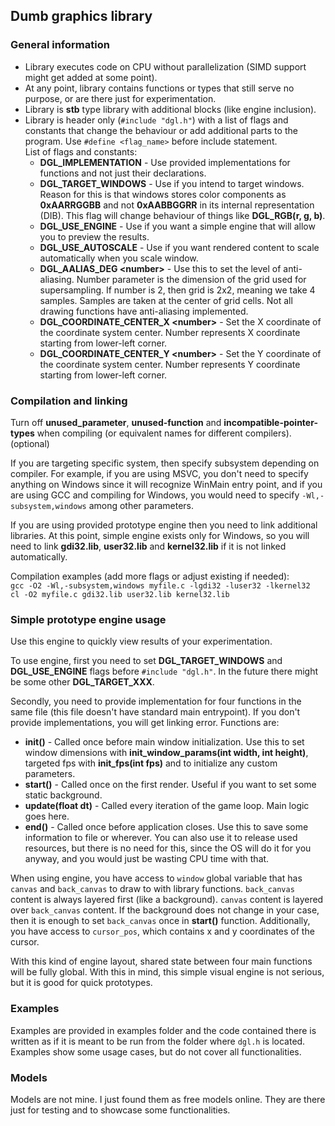 ## Dumb graphics library
### General information
* Library executes code on CPU without parallelization (SIMD support might get added at some point).
* At any point, library contains functions or types that still serve no purpose, or are there just for experimentation.
* Library is __stb__ type library with additional blocks (like engine inclusion).
* Library is header only (```#include "dgl.h"```) with a list of flags and constants that change the behaviour or add additional parts to the program. Use ```#define <flag_name>``` before include statement.\
List of flags and constants:
  * **DGL_IMPLEMENTATION** - Use provided implementations for functions and not just their declarations.
  * **DGL_TARGET_WINDOWS** - Use if you intend to target windows. Reason for this is that windows stores color components as **0xAARRGGBB** and not **0xAABBGGRR** in its internal representation (DIB). This flag will change behaviour of things like **DGL_RGB(r, g, b)**.
  * **DGL_USE_ENGINE** - Use if you want a simple engine that will allow you to preview the results.
  * **DGL_USE_AUTOSCALE** - Use if you want rendered content to scale automatically when you scale window.
  * **DGL_AALIAS_DEG \<number>** - Use this to set the level of anti-aliasing. Number parameter is the dimension of the grid used for supersampling. If number is 2, then grid is 2x2, meaning we take 4 samples. Samples are taken at the center of grid cells. Not all drawing functions have anti-aliasing implemented.
  * **DGL_COORDINATE_CENTER_X \<number>** - Set the X coordinate of the coordinate system center. Number represents X coordinate starting from lower-left corner.
  * **DGL_COORDINATE_CENTER_Y \<number>** - Set the Y coordinate of the coordinate system center. Number represents Y coordinate starting from lower-left corner.

### Compilation and linking

Turn off **unused_parameter**, **unused-function** and **incompatible-pointer-types** when compiling (or equivalent names for different compilers). (optional)

If you are targeting specific system, then specify subsystem depending on compiler. For example, if you are using MSVC, you don't need to specify anything on Windows since it will recognize WinMain entry point, and if you are using GCC and compiling for Windows, you would need to specify ```-Wl,-subsystem,windows``` among other parameters.

If you are using provided prototype engine then you need to link additional libraries. At this point, simple engine exists only for Windows, so you will need to link **gdi32.lib**, **user32.lib** and **kernel32.lib** if it is not linked automatically.

Compilation examples (add more flags or adjust existing if needed):\
```gcc -O2 -Wl,-subsystem,windows myfile.c -lgdi32 -luser32 -lkernel32```\
```cl -O2 myfile.c gdi32.lib user32.lib kernel32.lib```

### Simple prototype engine usage

Use this engine to quickly view results of your experimentation.

To use engine, first you need to set **DGL_TARGET_WINDOWS** and **DGL_USE_ENGINE** flags before ```#include "dgl.h"```. In the future there might be some other **DGL_TARGET_XXX**.

Secondly, you need to provide implementation for four functions in the same file (this file doesn't have standard main entrypoint). If you don't provide implementations, you will get linking error. Functions are:
* **init()** - Called once before main window initialization. Use this to set window dimensions with **init_window_params(int width, int height)**, targeted fps with **init_fps(int fps)** and to initialize any custom parameters.
* **start()** - Called once on the first render. Useful if you want to set some static background.
* **update(float dt)** - Called every iteration of the game loop. Main logic goes here.
* **end()** - Called once before application closes. Use this to save some information to file or wherever. You can also use it to release used resources, but there is no need for this, since the OS will do it for you anyway, and you would just be wasting CPU time with that.

When using engine, you have access to ```window``` global variable that has ```canvas``` and ```back_canvas``` to draw to with library functions. ```back_canvas``` content is always layered first (like a background). ```canvas``` content is layered over ```back_canvas``` content. If the background does not change in your case, then it is enough to set ```back_canvas``` once in **start()** function. Additionally, you have access to ```cursor_pos```, which contains x and y coordinates of the cursor.

With this kind of engine layout, shared state between four main functions will be fully global. With this in mind, this simple visual engine is not serious, but it is good for quick prototypes.

### Examples

Examples are provided in examples folder and the code contained there is written as if it is meant to be run from the folder where ```dgl.h``` is located. Examples show some usage cases, but do not cover all functionalities.

### Models

Models are not mine. I just found them as free models online. They are there just for testing and to showcase some functionalities.